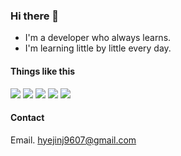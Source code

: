 ### Hi there 👋
- I'm a developer who always learns.
- I'm learning little by little every day.

#### Things like this
<div>
<img src="https://img.shields.io/badge/HTML-red?style=for-the-badge&logo=HTML&logoColor=white"/>
<img src="https://img.shields.io/badge/CSS-blue?style=for-the-badge&logo=CSS&logoColor=white"/>
<img src="https://img.shields.io/badge/JavaScript-F7DF1E?style=for-the-badge&logo=JavaScript&logoColor=white"/>
<img src="https://img.shields.io/badge/Java-007396?style=for-the-badge&logo=java&logoColor=white"/>
<img src="https://img.shields.io/badge/Spring-6DB33F?style=for-the-badge&logo=Spring&logoColor=white"/>
</div>

#### Contact
Email. hyejinj9607@gmail.com
